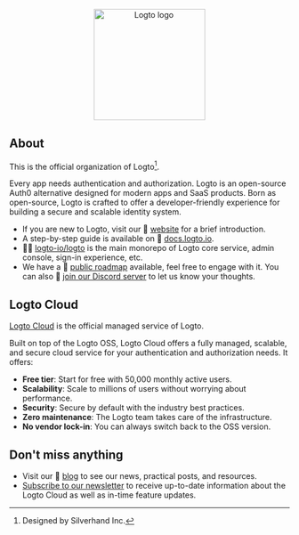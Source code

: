 <p align="center">
  <a href="https://logto.io/?utm_source=github&utm_medium=community_health" target="_blank" align="center" alt="Go to Logto website">
    <picture>
      <source width="200" media="(prefers-color-scheme: dark)" srcset="https://github.com/logto-io/.github/raw/master/profile/logto-logo-dark.svg">
      <source width="200" media="(prefers-color-scheme: light)" srcset="https://github.com/logto-io/.github/raw/master/profile/logto-logo-light.svg">
      <img width="200" src="https://github.com/logto-io/logto/raw/master/logo.png" alt="Logto logo">
    </picture>
  </a>
</p>

## About

This is the official organization of Logto[^info].

Every app needs authentication and authorization. Logto is an open-source Auth0 alternative designed for modern apps and SaaS products. Born as open-source, Logto is crafted to offer a developer-friendly experience for building a secure and scalable identity system.

- If you are new to Logto, visit our 🎨 [website](https://logto.io/?utm_source=github&utm_medium=community_health) for a brief introduction.
- A step-by-step guide is available on 📖 [docs.logto.io](https://docs.logto.io/?utm_source=github&utm_medium=community_health).
- 🧑‍🚀 [logto-io/logto](https://github.com/logto-io/logto) is the main monorepo of Logto core service, admin console, sign-in experience, etc.
- We have a 📍 [public roadmap](https://logto.productlane.com/roadmap) available, feel free to engage with it. You can also 💬 [join our Discord server](https://discord.gg/UEPaF3j5e6) to let us know your thoughts.

## Logto Cloud

[Logto Cloud](https://cloud.logto.io/?utm_source=github&utm_medium=community_health&sign_up=true) is the official managed service of Logto.

Built on top of the Logto OSS, Logto Cloud offers a fully managed, scalable, and secure cloud service for your authentication and authorization needs. It offers:

- **Free tier**: Start for free with 50,000 monthly active users.
- **Scalability**: Scale to millions of users without worrying about performance.
- **Security**: Secure by default with the industry best practices.
- **Zero maintenance**: The Logto team takes care of the infrastructure.
- **No vendor lock-in**: You can always switch back to the OSS version.

## Don't miss anything

- Visit our 📝 [blog](https://blog.logto.io/?utm_source=github&utm_medium=community_health) to see our news, practical posts, and resources.
- [Subscribe to our newsletter](https://logto.io/subscribe?utm_source=github&utm_medium=community_health) to receive up-to-date information about the Logto Cloud as well as in-time feature updates.

[^info]: Designed by Silverhand Inc.
